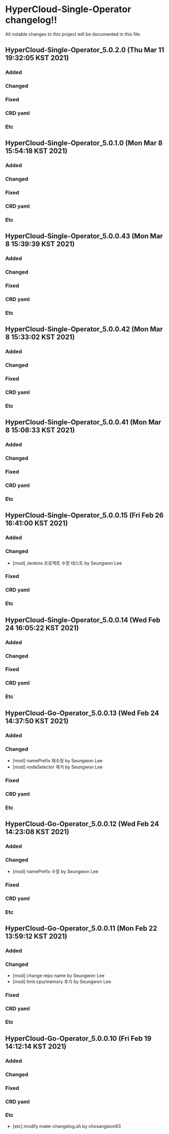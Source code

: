 # HyperCloud-Single-Operator changelog!!
All notable changes to this project will be documented in this file.

<!-------------------- v5.0.2.0 start -------------------->

## HyperCloud-Single-Operator_5.0.2.0 (Thu Mar 11 19:32:05 KST 2021)

### Added

### Changed

### Fixed

### CRD yaml

### Etc

<!--------------------- v5.0.2.0 end --------------------->

<!-------------------- v5.0.1.0 start -------------------->

## HyperCloud-Single-Operator_5.0.1.0 (Mon Mar  8 15:54:18 KST 2021)

### Added

### Changed

### Fixed

### CRD yaml

### Etc

<!--------------------- v5.0.1.0 end --------------------->

<!-------------------- v5.0.0.43 start -------------------->

## HyperCloud-Single-Operator_5.0.0.43 (Mon Mar  8 15:39:39 KST 2021)

### Added

### Changed

### Fixed

### CRD yaml

### Etc

<!--------------------- v5.0.0.43 end --------------------->

<!-------------------- v5.0.0.42 start -------------------->

## HyperCloud-Single-Operator_5.0.0.42 (Mon Mar  8 15:33:02 KST 2021)

### Added

### Changed

### Fixed

### CRD yaml

### Etc

<!--------------------- v5.0.0.42 end --------------------->

<!-------------------- v5.0.0.41 start -------------------->

## HyperCloud-Single-Operator_5.0.0.41 (Mon Mar  8 15:08:33 KST 2021)

### Added

### Changed

### Fixed

### CRD yaml

### Etc

<!--------------------- v5.0.0.41 end --------------------->

<!-------------------- v5.0.0.15 start -------------------->

## HyperCloud-Single-Operator_5.0.0.15 (Fri Feb 26 16:41:00 KST 2021)

### Added

### Changed
  - [mod] Jenkins 프로젝트 수정 테스트 by Seungwon Lee

### Fixed

### CRD yaml

### Etc

<!--------------------- v5.0.0.15 end --------------------->

<!-------------------- v5.0.0.14 start -------------------->

## HyperCloud-Single-Operator_5.0.0.14 (Wed Feb 24 16:05:22 KST 2021)

### Added

### Changed

### Fixed

### CRD yaml

### Etc

<!--------------------- v5.0.0.14 end --------------------->

<!-------------------- v5.0.0.13 start -------------------->

## HyperCloud-Go-Operator_5.0.0.13 (Wed Feb 24 14:37:50 KST 2021)

### Added

### Changed
  - [mod] namePrefix 재수정 by Seungwon Lee
  - [mod] nodeSelector 제거 by Seungwon Lee

### Fixed

### CRD yaml

### Etc

<!--------------------- v5.0.0.13 end --------------------->

<!-------------------- v5.0.0.12 start -------------------->

## HyperCloud-Go-Operator_5.0.0.12 (Wed Feb 24 14:23:08 KST 2021)

### Added

### Changed
  - [mod] namePrefix 수정 by Seungwon Lee

### Fixed

### CRD yaml

### Etc

<!--------------------- v5.0.0.12 end --------------------->

<!-------------------- v5.0.0.11 start -------------------->

## HyperCloud-Go-Operator_5.0.0.11 (Mon Feb 22 13:59:12 KST 2021)

### Added

### Changed
  - [mod] change repo name by Seungwon Lee
  - [mod] limit.cpu/memory 추가 by Seungwon Lee

### Fixed

### CRD yaml

### Etc

<!--------------------- v5.0.0.11 end --------------------->

<!-------------------- v5.0.0.10 start -------------------->

## HyperCloud-Go-Operator_5.0.0.10 (Fri Feb 19 14:12:14 KST 2021)

### Added

### Changed

### Fixed

### CRD yaml

### Etc
  - [etc] modify make-changelog.sh by chosangwon93

<!--------------------- v5.0.0.10 end --------------------->
